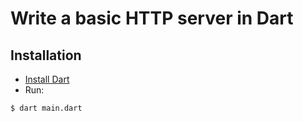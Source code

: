 # Write a basic HTTP server in Dart

## Installation

- [Install Dart](https://www.dartlang.org/tools/sdk#install)
- Run:

```bash
$ dart main.dart
```
